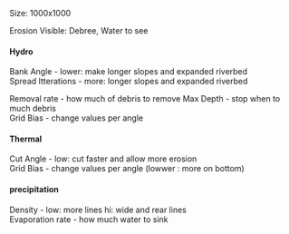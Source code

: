 Size: 1000x1000 

Erosion
Visible: Debree, Water to see


#### Hydro
Bank Angle - lower: make longer slopes and expanded riverbed   
Spread Itterations - more: longer slopes and expanded riverbed   

Removal rate - how much of debris to remove 
Max Depth - stop when to much debris  
Grid Bias - change values per angle  
#### Thermal  
 
Cut Angle - low: cut faster and allow more erosion   
Grid Bias - change values per angle  (lowwer : more on bottom)  

#### precipitation
Density - low: more lines hi: wide and rear lines  
Evaporation rate - how much water to sink  
